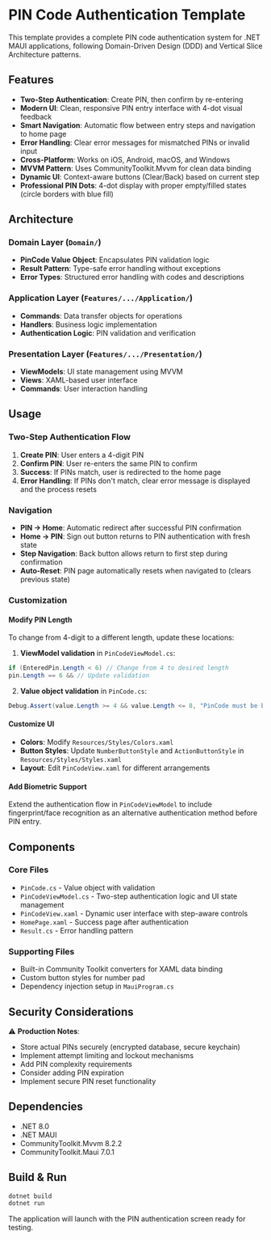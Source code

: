 # PIN Code Authentication Template

This template provides a complete PIN code authentication system for .NET MAUI applications, following Domain-Driven Design (DDD) and Vertical Slice Architecture patterns.

## Features

- **Two-Step Authentication**: Create PIN, then confirm by re-entering
- **Modern UI**: Clean, responsive PIN entry interface with 4-dot visual feedback
- **Smart Navigation**: Automatic flow between entry steps and navigation to home page
- **Error Handling**: Clear error messages for mismatched PINs or invalid input
- **Cross-Platform**: Works on iOS, Android, macOS, and Windows
- **MVVM Pattern**: Uses CommunityToolkit.Mvvm for clean data binding
- **Dynamic UI**: Context-aware buttons (Clear/Back) based on current step
- **Professional PIN Dots**: 4-dot display with proper empty/filled states (circle borders with blue fill)

## Architecture

### Domain Layer (`Domain/`)

- **PinCode Value Object**: Encapsulates PIN validation logic
- **Result Pattern**: Type-safe error handling without exceptions
- **Error Types**: Structured error handling with codes and descriptions

### Application Layer (`Features/.../Application/`)

- **Commands**: Data transfer objects for operations
- **Handlers**: Business logic implementation
- **Authentication Logic**: PIN validation and verification

### Presentation Layer (`Features/.../Presentation/`)

- **ViewModels**: UI state management using MVVM
- **Views**: XAML-based user interface
- **Commands**: User interaction handling

## Usage

### Two-Step Authentication Flow

1. **Create PIN**: User enters a 4-digit PIN
2. **Confirm PIN**: User re-enters the same PIN to confirm
3. **Success**: If PINs match, user is redirected to the home page
4. **Error Handling**: If PINs don't match, clear error message is displayed and the process resets

### Navigation

- **PIN → Home**: Automatic redirect after successful PIN confirmation
- **Home → PIN**: Sign out button returns to PIN authentication with fresh state
- **Step Navigation**: Back button allows return to first step during confirmation
- **Auto-Reset**: PIN page automatically resets when navigated to (clears previous state)

### Customization

#### Modify PIN Length

To change from 4-digit to a different length, update these locations:

1. **ViewModel validation** in `PinCodeViewModel.cs`:
```csharp
if (EnteredPin.Length < 6) // Change from 4 to desired length
pin.Length == 6 && // Update validation
```

2. **Value object validation** in `PinCode.cs`:
```csharp
Debug.Assert(value.Length >= 4 && value.Length <= 8, "PinCode must be between 4 and 8 digits");
```

#### Customize UI

- **Colors**: Modify `Resources/Styles/Colors.xaml`
- **Button Styles**: Update `NumberButtonStyle` and `ActionButtonStyle` in `Resources/Styles/Styles.xaml`
- **Layout**: Edit `PinCodeView.xaml` for different arrangements

#### Add Biometric Support

Extend the authentication flow in `PinCodeViewModel` to include fingerprint/face recognition as an alternative authentication method before PIN entry.

## Components

### Core Files

- `PinCode.cs` - Value object with validation
- `PinCodeViewModel.cs` - Two-step authentication logic and UI state management
- `PinCodeView.xaml` - Dynamic user interface with step-aware controls
- `HomePage.xaml` - Success page after authentication
- `Result.cs` - Error handling pattern

### Supporting Files

- Built-in Community Toolkit converters for XAML data binding
- Custom button styles for number pad
- Dependency injection setup in `MauiProgram.cs`

## Security Considerations

⚠️ **Production Notes**:

- Store actual PINs securely (encrypted database, secure keychain)
- Implement attempt limiting and lockout mechanisms
- Add PIN complexity requirements
- Consider adding PIN expiration
- Implement secure PIN reset functionality

## Dependencies

- .NET 8.0
- .NET MAUI
- CommunityToolkit.Mvvm 8.2.2
- CommunityToolkit.Maui 7.0.1

## Build & Run

```bash
dotnet build
dotnet run
```

The application will launch with the PIN authentication screen ready for testing.
